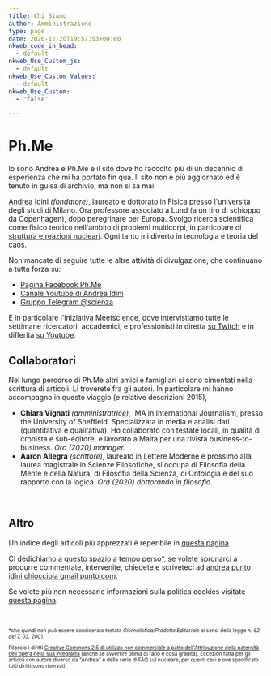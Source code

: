 ```yaml
---
title: Chi Siamo
author: Amministrazione
type: page
date: 2020-12-20T19:57:53+00:00
nkweb_code_in_head:
  - default
nkweb_Use_Custom_js:
  - default
nkweb_Use_Custom_Values:
  - default
nkweb_Use_Custom:
  - 'false'

---
```


# Ph.Me

Io sono Andrea e Ph.Me è il sito dove ho raccolto più di un decennio di esperienza che mi ha portato fin qua. Il sito non è più aggiornato ed è tenuto in guisa di archivio, ma non si sa mai.

[Andrea Idini][1] _(fondatore)_, laureato e dottorato in Fisica presso l'università degli studi di Milano. Ora professore associato a Lund (a un tiro di schioppo da Copenhagen), dopo peregrinare per Europa. Svolgo ricerca scientifica come fisico teorico nell'ambito di problemi multicorpi, in particolare di [struttura e reazioni nucleari][2]. Ogni tanto mi diverto in tecnologia e teoria del caos.

Non mancate di seguire tutte le altre attività di divulgazione, che continuano a tutta forza su:

- [Pagina Facebook Ph.Me](https://www.facebook.com/phmeit)
- [Canale Youtube di Andrea Idini](https://www.youtube.com/c/AndreaIdini)
- [Gruppo Telegram @scienza](http://t.me/scienza)

E in particolare l'iniziativa Meetscience, dove intervistiamo tutte le settimane ricercatori, accademici, e professionisti in diretta [su Twitch](https://twitch.tv/meetscience) e in differita [su Youtube](https://www.youtube.com/c/MeetScience).

## Collaboratori

Nel lungo percorso di Ph.Me altri amici e famigliari si sono cimentati nella scrittura di articoli. Li troverete fra gli autori. In particolare mi hanno accompagno in questo viaggio (e relative descrizioni 2015),

- **Chiara Vignati** _(amministratrice)_,  MA in International Journalism, presso the University of Sheffield. Specializzata in media e analisi dati (quantitativa e qualitativa). Ho collaborato con testate locali, in qualità di cronista e sub-editore, e lavorato a Malta per una rivista business-to-business. _Ora (2020) manager._
- **Aaron Allegra** _(scrittore)_, laureato in Lettere Moderne e prossimo alla laurea magistrale in Scienze Filosofiche, si occupa di Filosofia della Mente e della Natura, di Filosofia della Scienza, di Ontologia e del suo rapporto con la logica. _Ora (2020) dottorando in filosofia._

&nbsp;

## Altro

Un indice degli articoli più apprezzati è reperibile in [questa pagina][3].

Ci dedichiamo a questo spazio a tempo perso*, se volete spronarci a produrre commentate, intervenite, chiedete e scriveteci ad <span style="text-decoration: underline;">andrea punto idini chiocciola gmail punto com</span>.

Se volete più non necessarie informazioni sulla politica cookies visitate [questa pagina][4].

&nbsp;

<span style="font-size: x-small;">
*che quindi non può essere considerato testata <em>Giornalistica/Prodotto Editoriale</em> ai sensi della legge <em>n. 62 del 7. 03. 2001</em>.

Rilascio i diritti <a href="http://creativecommons.org/licenses/by-nc-nd/2.5/it/">Creative Commons 2.5 di utilizzo non commerciale a patto dell'Attribuzione della paternità dell'opera nella sua integralità</a> (anche se avvertire prima di farlo è cosa gradita). Eccezion fatta per gli articoli con autore diverso da "Andrea" e della serie di FAQ sul nucleare, per questi casi e ove specificato tutti diritti sono riservati.
</span>

 [1]: http://www.matfys.lth.se/staff/andrea.idini
 [2]: https://royalsociety.org/people/andrea-idini-12742/
 [3]: http://www.="/indice-articoli-piu-apprezzati/
 [4]: http://www.="/informativa-cookies/